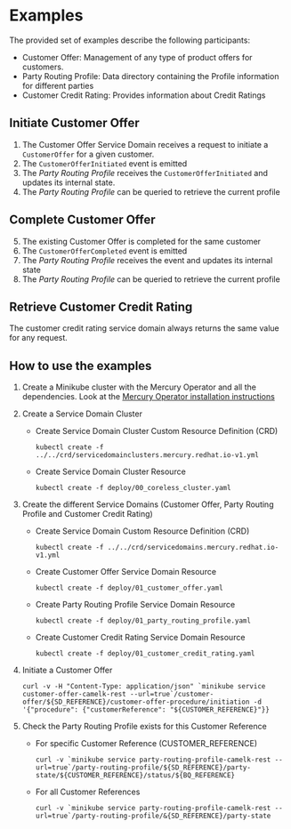 # Examples

The provided set of examples describe the following participants:

* Customer Offer: Management of any type of product offers for customers.
* Party Routing Profile: Data directory containing the Profile information for different parties
* Customer Credit Rating: Provides information about Credit Ratings

## Initiate Customer Offer

1. The Customer Offer Service Domain receives a request to initiate a `CustomerOffer` for a given
customer.
2. The `CustomerOfferInitiated` event is emitted
3. The _Party Routing Profile_ receives the `CustomerOfferInitiated` and updates its internal state.
4. The _Party Routing Profile_ can be queried to retrieve the current profile

## Complete Customer Offer

5. The existing Customer Offer is completed for the same customer
6. The `CustomerOfferCompleted` event is emitted
7. The _Party Routing Profile_ receives the event and updates its internal state
8. The _Party Routing Profile_ can be queried to retrieve the current profile

## Retrieve Customer Credit Rating

The customer credit rating service domain always returns the same value for any request.

## How to use the examples

1. Create a Minikube cluster with the Mercury Operator and all the dependencies. 
Look at the [Mercury Operator installation instructions](../../mercury-operator/README.md)
2. Create a Service Domain Cluster

    * Create Service Domain Cluster Custom Resource Definition (CRD)

      `kubectl create -f ../../crd/servicedomainclusters.mercury.redhat.io-v1.yml`

    * Create Service Domain Cluster Resource
   
      `kubectl create -f deploy/00_coreless_cluster.yaml`

3. Create the different Service Domains (Customer Offer, Party Routing Profile and Customer
Credit Rating)

   * Create Service Domain Custom Resource Definition (CRD)
   
     `kubectl create -f ../../crd/servicedomains.mercury.redhat.io-v1.yml`

   * Create Customer Offer Service Domain Resource
   
     `kubectl create -f deploy/01_customer_offer.yaml`
   
   * Create Party Routing Profile Service Domain Resource
   
     `kubectl create -f deploy/01_party_routing_profile.yaml`
   
   * Create Customer Credit Rating Service Domain Resource
   
     `kubectl create -f deploy/01_customer_credit_rating.yaml`


4. Initiate a Customer Offer
   
    ``curl -v -H "Content-Type: application/json" `minikube service customer-offer-camelk-rest --url=true`/customer-offer/${SD_REFERENCE}/customer-offer-procedure/initiation -d '{"procedure": {"customerReference": "${CUSTOMER_REFERENCE}"}}``

5. Check the Party Routing Profile exists for this Customer Reference

    * For specific Customer Reference (CUSTOMER_REFERENCE)
   
      ``curl -v `minikube service party-routing-profile-camelk-rest --url=true`/party-routing-profile/${SD_REFERENCE}/party-state/${CUSTOMER_REFERENCE}/status/${BQ_REFERENCE}``
   
    * For all Customer References
   
      ``curl -v `minikube service party-routing-profile-camelk-rest --url=true`/party-routing-profile/&{SD_REFERENCE}/party-state``    
